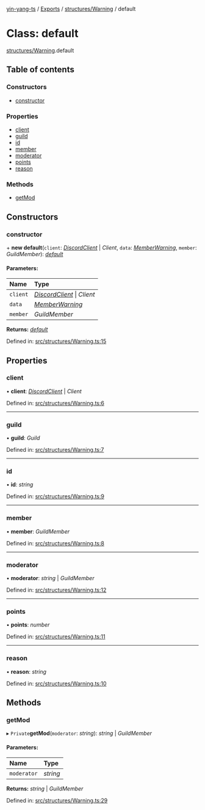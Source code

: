 [yin-yang-ts](../README.md) / [Exports](../modules.md) / [structures/Warning](../modules/structures_warning.md) / default

# Class: default

[structures/Warning](../modules/structures_warning.md).default

## Table of contents

### Constructors

- [constructor](structures_warning.default.md#constructor)

### Properties

- [client](structures_warning.default.md#client)
- [guild](structures_warning.default.md#guild)
- [id](structures_warning.default.md#id)
- [member](structures_warning.default.md#member)
- [moderator](structures_warning.default.md#moderator)
- [points](structures_warning.default.md#points)
- [reason](structures_warning.default.md#reason)

### Methods

- [getMod](structures_warning.default.md#getmod)

## Constructors

### constructor

\+ **new default**(`client`: [*DiscordClient*](client_discordclient.discordclient.md) \| *Client*, `data`: [*MemberWarning*](../interfaces/database_models_member.memberwarning.md), `member`: *GuildMember*): [*default*](structures_warning.default.md)

#### Parameters:

Name | Type |
:------ | :------ |
`client` | [*DiscordClient*](client_discordclient.discordclient.md) \| *Client* |
`data` | [*MemberWarning*](../interfaces/database_models_member.memberwarning.md) |
`member` | *GuildMember* |

**Returns:** [*default*](structures_warning.default.md)

Defined in: [src/structures/Warning.ts:15](https://github.com/DetroitWhiskey136/ying-yang-ts/blob/9e5d8a8/src/structures/Warning.ts#L15)

## Properties

### client

• **client**: [*DiscordClient*](client_discordclient.discordclient.md) \| *Client*

Defined in: [src/structures/Warning.ts:6](https://github.com/DetroitWhiskey136/ying-yang-ts/blob/9e5d8a8/src/structures/Warning.ts#L6)

___

### guild

• **guild**: *Guild*

Defined in: [src/structures/Warning.ts:7](https://github.com/DetroitWhiskey136/ying-yang-ts/blob/9e5d8a8/src/structures/Warning.ts#L7)

___

### id

• **id**: *string*

Defined in: [src/structures/Warning.ts:9](https://github.com/DetroitWhiskey136/ying-yang-ts/blob/9e5d8a8/src/structures/Warning.ts#L9)

___

### member

• **member**: *GuildMember*

Defined in: [src/structures/Warning.ts:8](https://github.com/DetroitWhiskey136/ying-yang-ts/blob/9e5d8a8/src/structures/Warning.ts#L8)

___

### moderator

• **moderator**: *string* \| *GuildMember*

Defined in: [src/structures/Warning.ts:12](https://github.com/DetroitWhiskey136/ying-yang-ts/blob/9e5d8a8/src/structures/Warning.ts#L12)

___

### points

• **points**: *number*

Defined in: [src/structures/Warning.ts:11](https://github.com/DetroitWhiskey136/ying-yang-ts/blob/9e5d8a8/src/structures/Warning.ts#L11)

___

### reason

• **reason**: *string*

Defined in: [src/structures/Warning.ts:10](https://github.com/DetroitWhiskey136/ying-yang-ts/blob/9e5d8a8/src/structures/Warning.ts#L10)

## Methods

### getMod

▸ `Private`**getMod**(`moderator`: *string*): *string* \| *GuildMember*

#### Parameters:

Name | Type |
:------ | :------ |
`moderator` | *string* |

**Returns:** *string* \| *GuildMember*

Defined in: [src/structures/Warning.ts:29](https://github.com/DetroitWhiskey136/ying-yang-ts/blob/9e5d8a8/src/structures/Warning.ts#L29)
